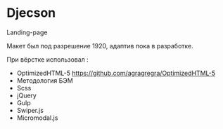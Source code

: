 # Djecson
Landing-page 

Макет был под разрешение 1920, адаптив пока в разработке.  

При вёрстке использовал :
- OptimizedHTML-5 https://github.com/agragregra/OptimizedHTML-5
- Методология БЭМ
- Scss
- jQuery
- Gulp
- Swiper.js
- Micromodal.js
